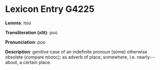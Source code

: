 # Lexicon Entry G4225

**Lemma**: πού

**Transliteration (xlit)**: poú

**Pronunciation**: poo

**Description**:
genitive case of an indefinite pronoun  (some) otherwise obsolete (compare πόσος); as adverb of place, somewhere, i.e. nearly:--about, a certain place.
